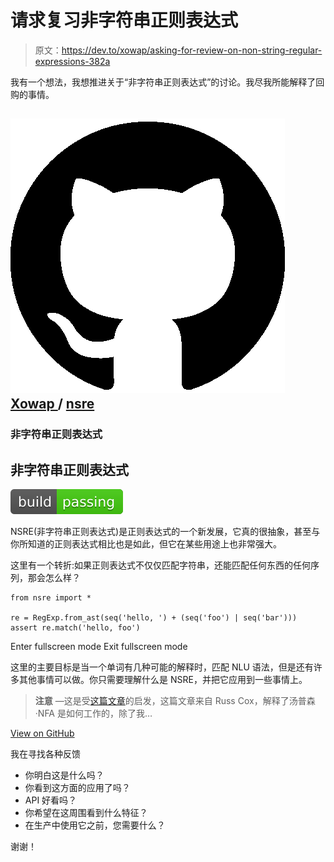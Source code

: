 # 请求复习非字符串正则表达式

> 原文：<https://dev.to/xowap/asking-for-review-on-non-string-regular-expressions-382a>

我有一个想法，我想推进关于“非字符串正则表达式”的讨论。我尽我所能解释了回购的事情。

## ![GitHub logo](img/292a238c61c5611a7f4d07a21d9e8e0a.png) [ Xowap ](https://github.com/Xowap) / [ nsre](https://github.com/Xowap/nsre)

### 非字符串正则表达式

<article class="markdown-body entry-content container-lg" itemprop="text">

# 非字符串正则表达式

[![Build Status](img/3c1d9e440d494aa6880a347aae7c6351.png)](https://travis-ci.org/Xowap/nsre)

NSRE(非字符串正则表达式)是正则表达式的一个新发展，它真的很抽象，甚至与你所知道的正则表达式相比也是如此，但它在某些用途上也非常强大。

这里有一个转折:如果正则表达式不仅仅匹配字符串，还能匹配任何东西的任何序列，那会怎么样？

```
from nsre import *

re = RegExp.from_ast(seq('hello, ') + (seq('foo') | seq('bar')))
assert re.match('hello, foo')
```

Enter fullscreen mode Exit fullscreen mode

这里的主要目标是当一个单词有几种可能的解释时，匹配 NLU 语法，但是还有许多其他事情可以做。你只需要理解什么是 NSRE，并把它应用到一些事情上。

> **注意** —这是受[这篇文章](https://swtch.com/~rsc/regexp/regexp1.html)的启发，这篇文章来自 Russ Cox，解释了汤普森·NFA 是如何工作的，除了我…

</article>

[View on GitHub](https://github.com/Xowap/nsre)

我在寻找各种反馈

*   你明白这是什么吗？
*   你看到这方面的应用了吗？
*   API 好看吗？
*   你希望在这周围看到什么特征？
*   在生产中使用它之前，您需要什么？

谢谢！